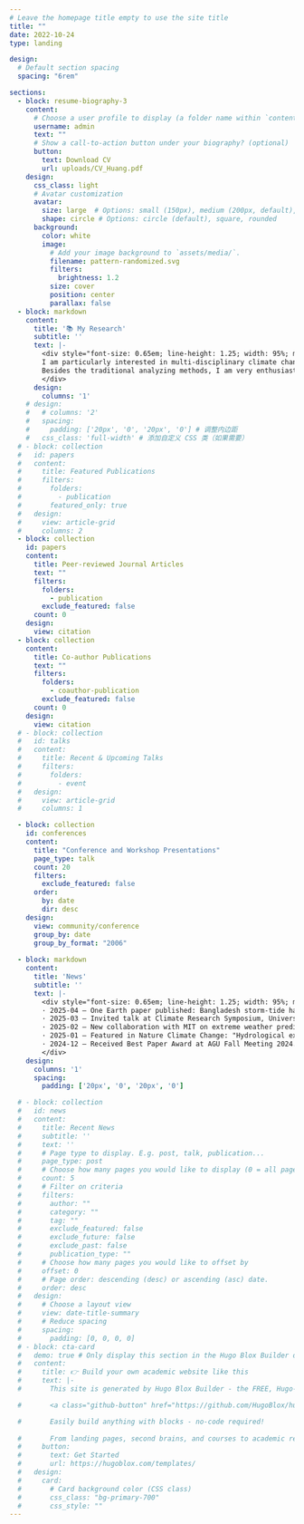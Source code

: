 ```yaml
---
# Leave the homepage title empty to use the site title
title: ""
date: 2022-10-24
type: landing

design:
  # Default section spacing
  spacing: "6rem"

sections:
  - block: resume-biography-3
    content:
      # Choose a user profile to display (a folder name within `content/authors/`)
      username: admin
      text: ""
      # Show a call-to-action button under your biography? (optional)
      button:
        text: Download CV
        url: uploads/CV_Huang.pdf
    design:
      css_class: light
      # Avatar customization
      avatar:
        size: large  # Options: small (150px), medium (200px, default), large (320px), xl (400px), xxl (500px)
        shape: circle # Options: circle (default), square, rounded
      background:
        color: white
        image:
          # Add your image background to `assets/media/`.
          filename: pattern-randomized.svg
          filters:
            brightness: 1.2
          size: cover
          position: center
          parallax: false
  - block: markdown
    content:
      title: '📚 My Research'
      subtitle: ''
      text: |-
        <div style="font-size: 0.65em; line-height: 1.25; width: 95%; margin: 0 auto;">
        I am particularly interested in multi-disciplinary climate change fields. My research topics aim to understand the role of water and the associated hydrological processes in regulating global environmental changes in the present and future. While much of my research focuses on the physical mechanisms in climate extremes, e.g., extreme precipitation, heatwaves, floods, and wildfires, I am also interested in how these extremes affect the ecology, human, and socioeconomic systems.  
        Besides the traditional analyzing methods, I am very enthusiastic about using the knowledge of artificial intelligence approaches to comprehend the causes and consequences of these hydrological extremes.
        </div>
      design:
        columns: '1'
    # design:
    #   # columns: '2'
    #   spacing:
    #     padding: ['20px', '0', '20px', '0'] # 调整内边距
    #   css_class: 'full-width' # 添加自定义 CSS 类（如果需要）
  # - block: collection
  #   id: papers
  #   content:
  #     title: Featured Publications
  #     filters:
  #       folders:
  #         - publication
  #       featured_only: true
  #   design:
  #     view: article-grid
  #     columns: 2
  - block: collection
    id: papers
    content:
      title: Peer-reviewed Journal Articles
      text: ""
      filters:
        folders:
          - publication
        exclude_featured: false
      count: 0
    design:
      view: citation
  - block: collection
    content:
      title: Co-author Publications
      text: ""
      filters:
        folders:
          - coauthor-publication
        exclude_featured: false
      count: 0
    design:
      view: citation
  # - block: collection
  #   id: talks
  #   content:
  #     title: Recent & Upcoming Talks
  #     filters:
  #       folders:
  #         - event
  #   design:
  #     view: article-grid
  #     columns: 1

  - block: collection
    id: conferences
    content:
      title: "Conference and Workshop Presentations"
      page_type: talk
      count: 20
      filters:
        exclude_featured: false
      order:
        by: date
        dir: desc
    design:
      view: community/conference
      group_by: date
      group_by_format: "2006"
  
  - block: markdown
    content:
      title: 'News'
      subtitle: ''
      text: |-
        <div style="font-size: 0.65em; line-height: 1.25; width: 95%; margin: 0 auto;">
        · 2025-04 — One Earth paper published: Bangladesh storm-tide hazards (with Ravela & Emanuel). （[Link](your-paper-link-here)）
        · 2025-03 — Invited talk at Climate Research Symposium, University of Tokyo.
        · 2025-02 — New collaboration with MIT on extreme weather prediction models.
        · 2025-01 — Featured in Nature Climate Change: "Hydrological extremes in Asia-Pacific region". [Link](your-link-here)
        · 2024-12 — Received Best Paper Award at AGU Fall Meeting 2024.
        </div>
    design:
      columns: '1'
      spacing:
        padding: ['20px', '0', '20px', '0']

  # - block: collection
  #   id: news
  #   content:
  #     title: Recent News
  #     subtitle: ''
  #     text: ''
  #     # Page type to display. E.g. post, talk, publication...
  #     page_type: post
  #     # Choose how many pages you would like to display (0 = all pages)
  #     count: 5
  #     # Filter on criteria
  #     filters:
  #       author: ""
  #       category: ""
  #       tag: ""
  #       exclude_featured: false
  #       exclude_future: false
  #       exclude_past: false
  #       publication_type: ""
  #     # Choose how many pages you would like to offset by
  #     offset: 0
  #     # Page order: descending (desc) or ascending (asc) date.
  #     order: desc
  #   design:
  #     # Choose a layout view
  #     view: date-title-summary
  #     # Reduce spacing
  #     spacing:
  #       padding: [0, 0, 0, 0]
  # - block: cta-card
  #   demo: true # Only display this section in the Hugo Blox Builder demo site
  #   content:
  #     title: 👉 Build your own academic website like this
  #     text: |-
  #       This site is generated by Hugo Blox Builder - the FREE, Hugo-based open source website builder trusted by 250,000+ academics like you.

  #       <a class="github-button" href="https://github.com/HugoBlox/hugo-blox-builder" data-color-scheme="no-preference: light; light: light; dark: dark;" data-icon="octicon-star" data-size="large" data-show-count="true" aria-label="Star HugoBlox/hugo-blox-builder on GitHub">Star</a>

  #       Easily build anything with blocks - no-code required!
        
  #       From landing pages, second brains, and courses to academic resumés, conferences, and tech blogs.
  #     button:
  #       text: Get Started
  #       url: https://hugoblox.com/templates/
  #   design:
  #     card:
  #       # Card background color (CSS class)
  #       css_class: "bg-primary-700"
  #       css_style: ""
---
```

